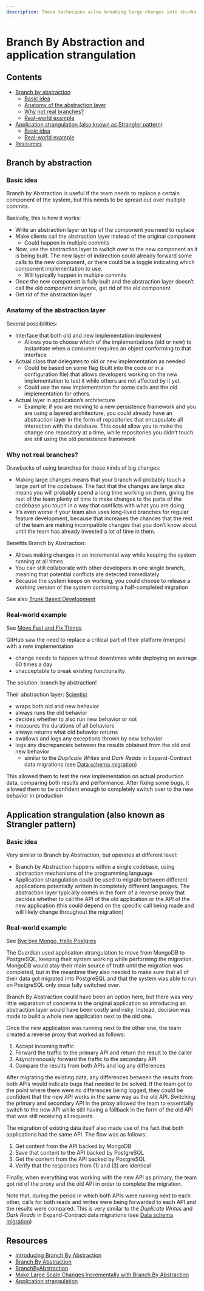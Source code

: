 ```yaml
---
description: These techniques allow breaking large changes into chunks of smaller changes that don't break the system
---
```


# Branch By Abstraction and application strangulation

## Contents

-   [Branch by abstraction](#branch-by-abstraction)
    -   [Basic idea](#basic-idea)
    -   [Anatomy of the abstraction layer](#anatomy-of-the-abstraction-layer)
    -   [Why not real branches?](#why-not-real-branches)
    -   [Real-world example](#real-world-example)
-   [Application strangulation (also known as Strangler pattern)](#application-strangulation-also-known-as-strangler-pattern)
    -   [Basic idea](#basic-idea-1)
    -   [Real-world example](#real-world-example-1)
-   [Resources](#resources)

## Branch by abstraction

### Basic idea

Branch by Abstraction is useful if the team needs to replace a certain component of the system, but this needs to be spread out over multiple commits.

Basically, this is how it works:

-   Write an abstraction layer on top of the component you need to replace
-   Make clients call the abstraction layer instead of the original component
    -   Could happen in multiple commits
-   Now, use the abstraction layer to switch over to the new component as it is being built. The new layer of indirection could already forward some calls to the new component, or there could be a toggle indicating which component implementation to use.
    -   Will typically happen in multiple commits
-   Once the new component is fully built and the abstraction layer doesn’t call the old component anymore, get rid of the old component
-   Get rid of the abstraction layer

### Anatomy of the abstraction layer

Several possibilities:

-   Interface that both old and new implementation implement
    -   Allows you to choose which of the implementations (old or new) to instantiate when a consumer requires an object conforming to that interface
-   Actual class that delegates to old or new implementation as needed
    -   Could be based on some flag (built into the code or in a configuration file) that allows developers working on the new implementation to test it while others are not affected by it yet.
    -   Could use the new implementation for some calls and the old implementation for others.
-   Actual layer in application’s architecture
    -   Example: if you are moving to a new persistence framework and you are using a layered architecture, you could already have an abstraction layer in the form of repositories that encapsulate all interaction with the database. This could allow you to make the change one repository at a time, while repositories you didn’t touch are still using the old persistence framework

### Why not real branches?

Drawbacks of using branches for these kinds of big changes:

-   Making large changes means that your branch will probably touch a large part of the codebase. The fact that the changes are large also means you will probably spend a long time working on them, giving the rest of the team plenty of time to make changes to the parts of the codebase you touch in a way that conflicts with what you are doing.
-   It’s even worse if your team also uses long-lived branches for regular feature development, because that increases the chances that the rest of the team are making incompatible changes that you don’t know about until the team has already invested a lot of time in them.

Benefits Branch by Abstraction:

-   Allows making changes in an incremental way while keeping the system running at all times
-   You can still collaborate with other developers in one single branch, meaning that potential conflicts are  detected immediately
-   Because the system keeps on working, you could choose to release a working version of the system containing a half-completed migration

See also [Trunk Based Development](./Trunk-Based-Development.md)

### Real-world example

See [Move Fast and Fix Things](https://github.blog/2015-12-15-move-fast/)

GitHub saw the need to replace a critical part of their platform (merges) with a new implementation

-   change needs to happen without downtimes while deploying on average 60 times a day
-   unacceptable to break existing functionality

The solution: branch by abstraction!

Their abstraction layer: [Scientist](https://github.com/github/scientist)

-   wraps both old and new behavior
-   always runs the old behavior
-   decides whether to also run new behavior or not
-   measures the durations of all behaviors
-   always returns what old behavior returns
-   swallows and logs any exceptions thrown by new behavior
-   logs any discrepancies between the results obtained from the old and new behavior
    -   similar to the _Duplicate Writes_ and _Dark Reads_ in Expand-Contract data migrations (see [Data schema migration](../data/Data-schema-migration.md))

This allowed them to test the new implementation on actual production data, comparing both results and performance. After fixing some bugs, it allowed them to be confident enough to completely switch over to the new behavior in production

## Application strangulation (also known as Strangler pattern)

### Basic idea

Very similar to Branch by Abstraction, but operates at different level:

-   Branch by Abstraction happens within a single codebase, using abstraction mechanisms of the programming language
-   Application strangulation could be used to migrate between different applications potentially written in completely different languages. The abstraction layer typically comes in the form of a reverse proxy that decides whether to call the API of the old application or the API of the new application (this could depend on the specific call being made and will likely change throughout the migration)

### Real-world example

See [Bye bye Mongo, Hello Postgres](https://www.theguardian.com/info/2018/nov/30/bye-bye-mongo-hello-postgres)

The Guardian used application strangulation to move from MongoDB to PostgreSQL, keeping their system working while performing the migration. MongoDB would stay their main source of truth until the migration was completed, but in the meantime they also needed to make sure that all of their data got migrated into PostgreSQL and that the system was able to run on PostgreSQL only once fully switched over.

Branch By Abstraction could have been an option here, but there was very little separation of concerns in the original application so introducing an abstraction layer would have been costly and risky. Instead, decision was made to build a whole new application next to the old one.

Once the new application was running next to the other one, the team created a reverse proxy that worked as follows:

1.  Accept incoming traffic
2.  Forward the traffic to the primary API and return the result to the caller
3.  Asynchronously forward the traffic to the secondary API
4.  Compare the results from both APIs and log any differences

After migrating the existing data, any differences between the results from both APIs would indicate bugs that needed to be solved. If the team got to the point where there were no differences being logged, they could be confident that the new API works in the same way as the old API. Switching the primary and secondary API in the proxy allowed the team to essentially switch to the new API while still having a fallback in the form of the old API that was still receiving all requests.

The migration of existing data itself also made use of the fact that both applications had the same API. The flow was as follows:

1.  Get content from the API backed by MongoDB
2.  Save that content to the API backed by PostgreSQL
3.  Get the content from the API backed by PostgreSQL
4.  Verify that the responses from (1) and (3) are identical

Finally, when everything was working with the new API as primary, the team got rid of the proxy and the old API in order to complete the migration.

Note that, during the period in which both APIs were running next to each other, calls for both reads and writes were being forwarded to each API and the results were compared. This is very similar to the _Duplicate Writes_ and _Dark Reads_ in Expand-Contract data migrations (see [Data schema migration](../data/Data-schema-migration.md))

## Resources

-   [Introducing Branch By Abstraction](https://paulhammant.com/blog/branch_by_abstraction.html)
-   [Branch By Abstraction](https://trunkbaseddevelopment.com/branch-by-abstraction/)
-   [BranchByAbstraction](https://martinfowler.com/bliki/BranchByAbstraction.html)
-   [Make Large Scale Changes Incrementally with Branch By Abstraction](https://continuousdelivery.com/2011/05/make-large-scale-changes-incrementally-with-branch-by-abstraction/)
-   [Application strangulation](https://trunkbaseddevelopment.com/strangulation/)
